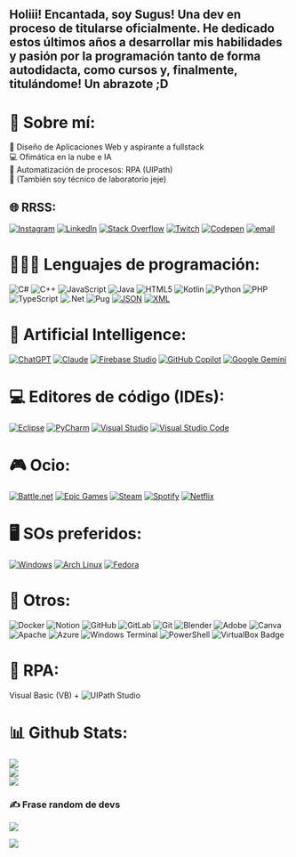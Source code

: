 ## Holiii! Encantada, soy Sugus! Una dev en proceso de titularse oficialmente. He dedicado estos últimos años a desarrollar mis habilidades y pasión por la programación tanto de forma autodidacta, como cursos y, finalmente, titulándome! Un abrazote ;D

# 💫 Sobre mí:
👾 Diseño de Aplicaciones Web y aspirante a fullstack<br>💻​ Ofimática en la nube e IA<br>🤖​ Automatización de procesos: RPA (UIPath)<br>🔬 (También soy técnico de laboratorio jeje)


## 🌐 RRSS:
[![Instagram](https://img.shields.io/badge/Instagram-%23E4405F.svg?logo=Instagram&logoColor=white)](https://instagram.com/sugusgamberra) [![LinkedIn](https://img.shields.io/badge/LinkedIn-%230077B5.svg?logo=linkedin&logoColor=white)](https://www.linkedin.com/in/patriciagarcíalópez) [![Stack Overflow](https://img.shields.io/badge/-Stackoverflow-FE7A16?logo=stack-overflow&logoColor=white)](https://stackoverflow.com/users/sugusgamberra) [![Twitch](https://img.shields.io/badge/Twitch-%239146FF.svg?logo=Twitch&logoColor=white)](https://twitch.tv/sugusgamberra) [![Codepen](https://img.shields.io/badge/Codepen-000000?logo=codepen&logoColor=white)](https://codepen.io/SugusGamberra) [![email](https://img.shields.io/badge/Email-D14836?logo=gmail&logoColor=white)](mailto:patriciagarcialopez858@gmail.com) 

# 👩🏻‍💻​ Lenguajes de programación:
![C#](https://img.shields.io/badge/c%23-%23239120.svg?style=for-the-badge&logo=csharp&logoColor=white) ![C++](https://img.shields.io/badge/c++-%2300599C.svg?style=for-the-badge&logo=c%2B%2B&logoColor=white) ![JavaScript](https://img.shields.io/badge/javascript-%23323330.svg?style=for-the-badge&logo=javascript&logoColor=%23F7DF1E) ![Java](https://img.shields.io/badge/java-%23ED8B00.svg?style=for-the-badge&logo=openjdk&logoColor=white) ![HTML5](https://img.shields.io/badge/html5-%23E34F26.svg?style=for-the-badge&logo=html5&logoColor=white) ![Kotlin](https://img.shields.io/badge/kotlin-%237F52FF.svg?style=for-the-badge&logo=kotlin&logoColor=white) ![Python](https://img.shields.io/badge/python-3670A0?style=for-the-badge&logo=python&logoColor=ffdd54) ![PHP](https://img.shields.io/badge/php-%23777BB4.svg?style=for-the-badge&logo=php&logoColor=white) ![TypeScript](https://img.shields.io/badge/typescript-%23007ACC.svg?style=for-the-badge&logo=typescript&logoColor=white) ![.Net](https://img.shields.io/badge/.NET-5C2D91?style=for-the-badge&logo=.net&logoColor=white) ![Pug](https://img.shields.io/badge/Pug-FFF?style=for-the-badge&logo=pug&logoColor=A86454) [![JSON](https://img.shields.io/badge/JSON-000?logo=json&logoColor=fff)](#) [![XML](https://img.shields.io/badge/XML-767C52?logo=xml&logoColor=fff)](#)

# 🤖 Artificial Intelligence:

[![ChatGPT](https://img.shields.io/badge/ChatGPT-74aa9c?logo=openai&logoColor=white)](#) [![Claude](https://img.shields.io/badge/Claude-D97757?logo=claude&logoColor=fff)](#) [![Firebase Studio](https://custom-icon-badges.demolab.com/badge/Firebase%20Studio-F66C21?logo=firebase-studio&logoColor=fff)](#) [![GitHub Copilot](https://img.shields.io/badge/GitHub%20Copilot-000?logo=githubcopilot&logoColor=fff)](#) [![Google Gemini](https://img.shields.io/badge/Google%20Gemini-886FBF?logo=googlegemini&logoColor=fff)](#)

# 💻 Editores de código (IDEs):

[![Eclipse](https://img.shields.io/badge/Eclipse-FE7A16.svg?logo=Eclipse&logoColor=white)](#) [![PyCharm](https://img.shields.io/badge/PyCharm-000?logo=pycharm&logoColor=fff)](#) [![Visual Studio](https://custom-icon-badges.demolab.com/badge/Visual%20Studio-5C2D91.svg?&logo=visualstudio&logoColor=white)](#) [![Visual Studio Code](https://custom-icon-badges.demolab.com/badge/Visual%20Studio%20Code-0078d7.svg?logo=vsc&logoColor=white)](#)


# 🎮 Ocio:

[![Battle.net](https://img.shields.io/badge/Battle.net-%2300AEFF.svg?logo=battle.net&logoColor=white)](#) [![Epic Games](https://img.shields.io/badge/Epic%20Games-%23313131.svg?logo=epicgames&logoColor=white)](#) [![Steam](https://img.shields.io/badge/Steam-%23000000.svg?logo=steam&logoColor=white)](#) [![Spotify](https://img.shields.io/badge/Spotify-1ED760?logo=spotify&logoColor=white)](#) [![Netflix](https://img.shields.io/badge/Netflix-E50914?logo=netflix&logoColor=white)](#)

# 🖥️ SOs preferidos:

[![Windows](https://custom-icon-badges.demolab.com/badge/Windows-0078D6?logo=windows11&logoColor=white)](#) [![Arch Linux](https://img.shields.io/badge/Arch%20Linux-1793D1?logo=arch-linux&logoColor=fff)](#) [![Fedora](https://img.shields.io/badge/Fedora-51A2DA?logo=fedora&logoColor=fff)](#)

# 🩵​ Otros:

![Docker](https://img.shields.io/badge/docker-%230db7ed.svg?style=for-the-badge&logo=docker&logoColor=white) ![Notion](https://img.shields.io/badge/Notion-%23000000.svg?style=for-the-badge&logo=notion&logoColor=white) ![GitHub](https://img.shields.io/badge/github-%23121011.svg?style=for-the-badge&logo=github&logoColor=white) ![GitLab](https://img.shields.io/badge/gitlab-%23181717.svg?style=for-the-badge&logo=gitlab&logoColor=white) ![Git](https://img.shields.io/badge/git-%23F05033.svg?style=for-the-badge&logo=git&logoColor=white) ![Blender](https://img.shields.io/badge/blender-%23F5792A.svg?style=for-the-badge&logo=blender&logoColor=white) ![Adobe](https://img.shields.io/badge/adobe-%23FF0000.svg?style=for-the-badge&logo=adobe&logoColor=white) ![Canva](https://img.shields.io/badge/Canva-%2300C4CC.svg?style=for-the-badge&logo=Canva&logoColor=white) ![Apache](https://img.shields.io/badge/apache-%23D42029.svg?style=for-the-badge&logo=apache&logoColor=white) ![Azure](https://img.shields.io/badge/azure-%230072C6.svg?style=for-the-badge&logo=microsoftazure&logoColor=white) ![Windows Terminal](https://img.shields.io/badge/Windows%20Terminal-%234D4D4D.svg?style=for-the-badge&logo=windows-terminal&logoColor=white) ![PowerShell](https://img.shields.io/badge/PowerShell-%235391FE.svg?style=for-the-badge&logo=powershell&logoColor=white) ![VirtualBox Badge](https://img.shields.io/badge/VirtualBox-2F61B4?logo=virtualbox&logoColor=fff&style=for-the-badge)

# 💜​ RPA:

Visual Basic (VB) + ![UIPath Studio](https://img.shields.io/badge/UiPath-FA4616.svg?style=for-the-badge&logo=UiPath&logoColor=white)

# 📊 Github Stats:
![](https://github-readme-stats.vercel.app/api?username=sugusgamberra&theme=transparent&hide_border=true&include_all_commits=true&count_private=false)<br/>
![](https://nirzak-streak-stats.vercel.app/?user=sugusgamberra&theme=transparent&hide_border=true)<br/>
![](https://github-readme-stats.vercel.app/api/top-langs/?username=sugusgamberra&theme=transparent&hide_border=true&include_all_commits=true&count_private=false&layout=compact)

### ✍️ Frase random de devs
![](https://quotes-github-readme.vercel.app/api?type=vetical&theme=tokyonight)


<!-- Proudly created with GPRM ( https://gprm.itsvg.in ) -->
[![](https://visitcount.itsvg.in/api?id=sugusgamberra&icon=4&color=0)](https://visitcount.itsvg.in)

<!-- Proudly created with GPRM ( https://gprm.itsvg.in ) -->
